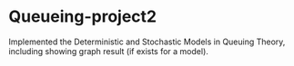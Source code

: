 # Queueing-project2
Implemented the Deterministic and Stochastic Models in Queuing Theory, including showing graph result (if exists for a model).
